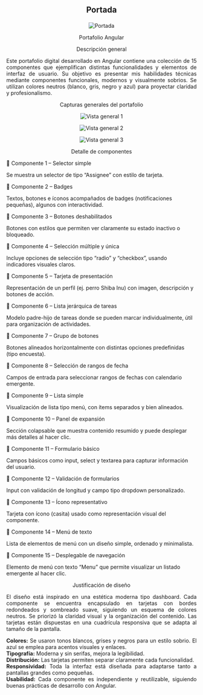## <p align="center">Portada</p>
<p align="center">
  <img src="https://github.com/user-attachments/assets/499b1ad0-82ca-4214-b1e5-1164915646a1" alt="Portada" />
</p>

<p align="center">Portafolio Angular</p>
<p align="center">Descripción general</p>
<p align="justify"> Este portafolio digital desarrollado en Angular contiene una colección de 15 componentes que ejemplifican distintas funcionalidades y elementos de interfaz de usuario. Su objetivo es presentar mis habilidades técnicas mediante componentes funcionales, modernos y visualmente sobrios. Se utilizan colores neutros (blanco, gris, negro y azul) para proyectar claridad y profesionalismo. </p>
<p align="center">Capturas generales del portafolio</p>
<p align="center"> <img src="https://github.com/user-attachments/assets/d6b29b80-d152-4df1-84d0-f06652435d31" alt="Vista general 1" /> </p> <p align="center"> <img src="https://github.com/user-attachments/assets/1dec2db4-f5ec-4eae-9b8f-e436df9f3eef" alt="Vista general 2" /> </p> <p align="center"> <img src="https://github.com/user-attachments/assets/58380da5-eb24-463c-ae44-fab11acd50fc" alt="Vista general 3" /> </p> 

<p align="center">Detalle de componentes</p>
🔹 Componente 1 – Selector simple
<p>Se muestra un selector de tipo “Assignee” con estilo de tarjeta.</p>
🔹 Componente 2 – Badges
<p>Textos, botones e íconos acompañados de badges (notificaciones pequeñas), algunos con interactividad.</p>
🔹 Componente 3 – Botones deshabilitados
<p>Botones con estilos que permiten ver claramente su estado inactivo o bloqueado.</p>
🔹 Componente 4 – Selección múltiple y única
<p>Incluye opciones de selección tipo “radio” y “checkbox”, usando indicadores visuales claros.</p>
🔹 Componente 5 – Tarjeta de presentación
<p>Representación de un perfil (ej. perro Shiba Inu) con imagen, descripción y botones de acción.</p>
🔹 Componente 6 – Lista jerárquica de tareas
<p>Modelo padre-hijo de tareas donde se pueden marcar individualmente, útil para organización de actividades.</p>
🔹 Componente 7 – Grupo de botones
<p>Botones alineados horizontalmente con distintas opciones predefinidas (tipo encuesta).</p>
🔹 Componente 8 – Selección de rangos de fecha
<p>Campos de entrada para seleccionar rangos de fechas con calendario emergente.</p>
🔹 Componente 9 – Lista simple
<p>Visualización de lista tipo menú, con ítems separados y bien alineados.</p>
🔹 Componente 10 – Panel de expansión
<p>Sección colapsable que muestra contenido resumido y puede desplegar más detalles al hacer clic.</p>
🔹 Componente 11 – Formulario básico
<p>Campos básicos como input, select y textarea para capturar información del usuario.</p>
🔹 Componente 12 – Validación de formularios
<p>Input con validación de longitud y campo tipo dropdown personalizado.</p>
🔹 Componente 13 – Ícono representativo
<p>Tarjeta con ícono (casita) usado como representación visual del componente.</p>
🔹 Componente 14 – Menú de texto
<p>Lista de elementos de menú con un diseño simple, ordenado y minimalista.</p>
🔹 Componente 15 – Desplegable de navegación
<p>Elemento de menú con texto “Menu” que permite visualizar un listado emergente al hacer clic.</p>
<p align="center">Justificación de diseño</p>
<p align="justify"> El diseño está inspirado en una estética moderna tipo dashboard. Cada componente se encuentra encapsulado en tarjetas con bordes redondeados y sombreado suave, siguiendo un esquema de colores neutros. Se priorizó la claridad visual y la organización del contenido. Las tarjetas están dispuestas en una cuadrícula responsiva que se adapta al tamaño de la pantalla. </p> <p align="justify"> <strong>Colores:</strong> Se usaron tonos blancos, grises y negros para un estilo sobrio. El azul se emplea para acentos visuales y enlaces.<br> <strong>Tipografía:</strong> Moderna y sin serifas, mejora la legibilidad.<br> <strong>Distribución:</strong> Las tarjetas permiten separar claramente cada funcionalidad.<br> <strong>Responsividad:</strong> Toda la interfaz está diseñada para adaptarse tanto a pantallas grandes como pequeñas.<br> <strong>Usabilidad:</strong> Cada componente es independiente y reutilizable, siguiendo buenas prácticas de desarrollo con Angular. </p>
